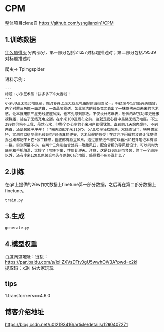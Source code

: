 # CPM
整体项目clone自 https://github.com/yangjianxin1/CPM

## 1.训练数据
[什么值得买](https://post.smzdm.com/talk/)
分两部分，第一部分包括21357对标题描述对；第二部分包括79539对标题描述对

爬虫-> TpImgspider 

语料示例：

```
---
标题：小米艺术品！拼多多下车太香啦！
---
小米80瓦无线充电底座，绝对称得上是无线充电届的颜值担当之一。科技感与设计感完美结合，两个对置三角体一面洁白，一面晶莹剔透。如此简洁的线条竟勾勒出了一抹仿佛来自未来的艺术感。让本就用惯三星无线底座的我，也不免感到惊艳。不仅设计感爆表，恐怖的80瓦功率更是傲视群雄，站在了无线充电之巅。在小米100瓦发布之前，这就是我心目中最强无线充电座。不过399的价格不止我，虽然心水，但整个办公室的小米用户都很犹豫。直到前几天站内爆料，不到两百，还是套装冲冲冲！！*完美适配小米11pro，67瓦功率轻松跑满，双线圈设计，横屏也支持，实测可以给苹果无线充电*颜值真的逆天，艺术品般的感受！在灯光下闪耀的棱镜让我觉得办公桌都配不上它*做工精细，且底部有独立风扇，透过底部进气栅可以看出和轻薄笔记本有得一拼。实测风量不小。在两个三角形结合处有一隐藏风口，配合背板的导风槽设计，可以同时为底座和手机降温，太妙了！完美下车，性价比逆天。注意，这是120瓦充电套装，除了一个底座以外，还有小米120瓦原装充电头与原装6a充电线，感觉我不用多说什么了

```


## 2.训练
在git上提供的26w作文数据上finetune第一部分数据，之后再在第二部分数据上finetune。
```
train.py 
```

## 3.生成
```
generate.py
```

## 4.模型权重

百度网盘地址：链接：https://pan.baidu.com/s/1xIIZXVsDTtv0gU5wwhOW3A?pwd=x2kl     
提取码：x2kl 
供大家玩玩


## tips
1.transformers==4.6.0


## 博客介绍地址

https://blog.csdn.net/u012193416/article/details/1260407271



